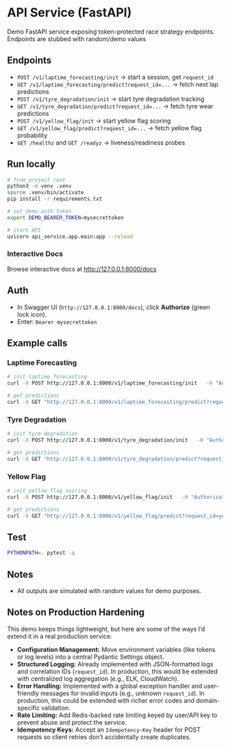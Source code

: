# API Service (FastAPI)

Demo FastAPI service exposing token-protected race strategy endpoints.  
Endpoints are stubbed with random/demo values

## Endpoints

- `POST /v1/laptime_forecasting/init` → start a session, get `request_id`
- `GET /v1/laptime_forecasting/predict?request_id=...` → fetch next lap predictions
- `POST /v1/tyre_degradation/init` → start tyre degradation tracking
- `GET /v1/tyre_degradation/predict?request_id=...` → fetch tyre wear predictions
- `POST /v1/yellow_flag/init` → start yellow flag scoring
- `GET /v1/yellow_flag/predict?request_id=...` → fetch yellow flag probability
- `GET /healthz` and `GET /readyz` → liveness/readiness probes

## Run locally

```bash
# from project root
python3 -m venv .venv
source .venv/bin/activate
pip install -r requirements.txt

# set demo auth token
export DEMO_BEARER_TOKEN=mysecrettoken

# start API
uvicorn api_service.app.main:app --reload
```

### Interactive Docs

Browse interactive docs at http://127.0.0.1:8000/docs

## Auth

- In Swagger UI (`http://127.0.0.1:8000/docs`), click **Authorize** (green lock icon).
- Enter: `Bearer mysecrettoken`

## Example calls

### Laptime Forecasting

```bash
# init laptime forecasting
curl -X POST http://127.0.0.1:8000/v1/laptime_forecasting/init   -H "Authorization: Bearer mysecrettoken"   -H "Content-Type: application/json"   -d '{"model_name":"baseline","event_name":"Toronto","year":2024,"car_no":28,"n_in":5,"n_out":5}'

# get predictions
curl -X GET "http://127.0.0.1:8000/v1/laptime_forecasting/predict?request_id=baseline_Toronto_28_2024"   -H "Authorization: Bearer mysecrettoken"
```

### Tyre Degradation

```bash
# init tyre degradation
curl -X POST http://127.0.0.1:8000/v1/tyre_degradation/init   -H "Authorization: Bearer mysecrettoken"   -H "Content-Type: application/json"   -d '{"model_name":"tyre_model","event_name":"TorontoGP","year":2024,"car_no":27,"n_laps":10,"initial_wear":0.2}'

# get predictions
curl -X GET "http://127.0.0.1:8000/v1/tyre_degradation/predict?request_id=tyre_model_TorontoGP_27_2024"   -H "Authorization: Bearer mysecrettoken"
```

### Yellow Flag

```bash
# init yellow flag scoring
curl -X POST http://127.0.0.1:8000/v1/yellow_flag/init   -H "Authorization: Bearer mysecrettoken"   -H "Content-Type: application/json"   -d '{"model_name":"yellow_model","event_name":"Indy500","year":2024,"incidents_last_10":3,"rain_probability":0.4,"safety_car_history":2}'

# get predictions
curl -X GET "http://127.0.0.1:8000/v1/yellow_flag/predict?request_id=yellow_model_Indy500_2024&incidents_last_10=3&rain_probability=0.4&safety_car_history=2"   -H "Authorization: Bearer mysecrettoken"
```

## Test

```bash
PYTHONPATH=. pytest -q
```

## Notes

- All outputs are simulated with random values for demo purposes.

## Notes on Production Hardening

This demo keeps things lightweight, but here are some of the ways I’d extend it in a real production service:

- **Configuration Management:** Move environment variables (like tokens or log levels) into a central Pydantic Settings object.
- **Structured Logging:** Already implemented with JSON-formatted logs and correlation IDs (`request_id`). In production, this would be extended with centralized log aggregation (e.g., ELK, CloudWatch).
- **Error Handling:** Implemented with a global exception handler and user-friendly messages for invalid inputs (e.g., unknown `request_id`). In production, this could be extended with richer error codes and domain-specific validation.
- **Rate Limiting:** Add Redis-backed rate limiting keyed by user/API key to prevent abuse and protect the service.
- **Idempotency Keys:** Accept an `Idempotency-Key` header for POST requests so client retries don’t accidentally create duplicates.
